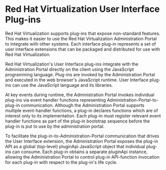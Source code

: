 # Red Hat Virtualization User Interface Plug-ins

Red Hat Virtualization supports plug-ins that expose non-standard features. This makes it easier to use the Red Hat Virtualization Administration Portal to integrate with other systems. Each interface plug-in represents a set of user interface extensions that can be packaged and distributed for use with Red Hat Virtualization.

Red Hat Virtualization's User Interface plug-ins integrate with the Administration Portal directly on the client using the JavaScript programming language. Plug-ins are invoked by the Administration Portal and executed in the web browser's JavaScript runtime. User Interface plug-ins can use the JavaScript language and its libraries.

At key events during runtime, the Administration Portal invokes individual plug-ins via event handler functions representing Administration-Portal-to-plug-in communication. Although the Administration Portal supports multiple event-handler functions, a plug-in declares functions which are of interest only to its implementation. Each plug-in must register relevant event handler functions as part of the plug-in bootstrap sequence before the plug-in is put to use by the administration portal.

To facilitate the plug-in-to-Administration-Portal communication that drives the User Interface extension, the Administration Portal exposes the plug-in API as a global (top-level) pluginApi JavaScript object that individual plug-ins can consume. Each plug-in obtains a separate pluginApi instance, allowing the Administration Portal to control plug-in API-function invocation for each plug-in with respect to the plug-in's life cycle.
